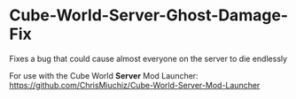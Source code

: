 # Cube-World-Server-Ghost-Damage-Fix
Fixes a bug that could cause almost everyone on the server to die endlessly

For use with the Cube World **Server** Mod Launcher: https://github.com/ChrisMiuchiz/Cube-World-Server-Mod-Launcher
